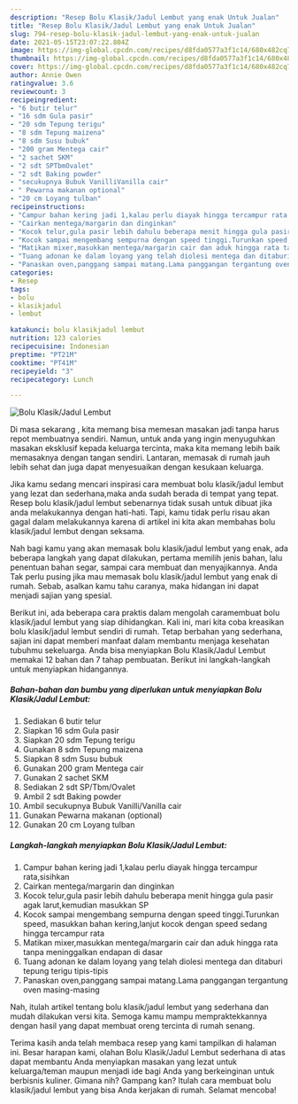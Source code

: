 ```yaml
---
description: "Resep Bolu Klasik/Jadul Lembut yang enak Untuk Jualan"
title: "Resep Bolu Klasik/Jadul Lembut yang enak Untuk Jualan"
slug: 794-resep-bolu-klasik-jadul-lembut-yang-enak-untuk-jualan
date: 2021-05-15T23:07:22.804Z
image: https://img-global.cpcdn.com/recipes/d8fda0577a3f1c14/680x482cq70/bolu-klasikjadul-lembut-foto-resep-utama.jpg
thumbnail: https://img-global.cpcdn.com/recipes/d8fda0577a3f1c14/680x482cq70/bolu-klasikjadul-lembut-foto-resep-utama.jpg
cover: https://img-global.cpcdn.com/recipes/d8fda0577a3f1c14/680x482cq70/bolu-klasikjadul-lembut-foto-resep-utama.jpg
author: Annie Owen
ratingvalue: 3.6
reviewcount: 3
recipeingredient:
- "6 butir telur"
- "16 sdm Gula pasir"
- "20 sdm Tepung terigu"
- "8 sdm Tepung maizena"
- "8 sdm Susu bubuk"
- "200 gram Mentega cair"
- "2 sachet SKM"
- "2 sdt SPTbmOvalet"
- "2 sdt Baking powder"
- "secukupnya Bubuk VanilliVanilla cair"
- " Pewarna makanan optional"
- "20 cm Loyang tulban"
recipeinstructions:
- "Campur bahan kering jadi 1,kalau perlu diayak hingga tercampur rata,sisihkan"
- "Cairkan mentega/margarin dan dinginkan"
- "Kocok telur,gula pasir lebih dahulu beberapa menit hingga gula pasir agak larut,kemudian masukkan SP"
- "Kocok sampai mengembang sempurna dengan speed tinggi.Turunkan speed, masukkan bahan kering,lanjut kocok dengan speed sedang hingga tercampur rata"
- "Matikan mixer,masukkan mentega/margarin cair dan aduk hingga rata tanpa meninggalkan endapan di dasar"
- "Tuang adonan ke dalam loyang yang telah diolesi mentega dan ditaburi tepung terigu tipis-tipis"
- "Panaskan oven,panggang sampai matang.Lama panggangan tergantung oven masing-masing"
categories:
- Resep
tags:
- bolu
- klasikjadul
- lembut

katakunci: bolu klasikjadul lembut 
nutrition: 123 calories
recipecuisine: Indonesian
preptime: "PT21M"
cooktime: "PT41M"
recipeyield: "3"
recipecategory: Lunch

---
```



![Bolu Klasik/Jadul Lembut](https://img-global.cpcdn.com/recipes/d8fda0577a3f1c14/680x482cq70/bolu-klasikjadul-lembut-foto-resep-utama.jpg)

Di masa  sekarang , kita memang bisa memesan masakan jadi tanpa harus repot membuatnya sendiri. Namun, untuk anda yang ingin menyuguhkan masakan eksklusif kepada keluarga tercinta, maka kita memang lebih baik memasaknya dengan tangan sendiri. Lantaran, memasak di rumah jauh lebih sehat dan juga dapat menyesuaikan dengan kesukaan keluarga.

Jika kamu sedang mencari inspirasi cara membuat bolu klasik/jadul lembut yang lezat dan sederhana,maka anda sudah berada di tempat yang tepat. Resep bolu klasik/jadul lembut  sebenarnya tidak susah untuk dibuat jika anda melakukannya dengan hati-hati. Tapi, kamu tidak perlu risau akan gagal dalam melakukannya 
karena di artikel ini kita akan membahas bolu klasik/jadul lembut dengan seksama.  



Nah bagi kamu yang akan memasak bolu klasik/jadul lembut yang enak, ada beberapa langkah yang dapat dilakukan, pertama memilih jenis bahan, lalu penentuan bahan segar, sampai cara membuat dan menyajikannya. Anda Tak perlu pusing jika mau memasak bolu klasik/jadul lembut yang enak di rumah. Sebab, asalkan kamu  tahu caranya, maka hidangan ini dapat menjadi sajian yang spesial.

Berikut ini, ada beberapa cara praktis  dalam mengolah caramembuat bolu klasik/jadul lembut yang siap dihidangkan. Kali ini, mari kita coba kreasikan bolu klasik/jadul lembut sendiri di rumah. Tetap berbahan yang sederhana, sajian ini dapat memberi manfaat dalam membantu menjaga kesehatan tubuhmu sekeluarga. Anda bisa menyiapkan Bolu Klasik/Jadul Lembut memakai 12 bahan dan 7 tahap pembuatan. Berikut ini langkah-langkah untuk menyiapkan hidangannya.

<!--inarticleads1-->

##### Bahan-bahan dan bumbu yang diperlukan untuk menyiapkan Bolu Klasik/Jadul Lembut:

1. Sediakan 6 butir telur
1. Siapkan 16 sdm Gula pasir
1. Siapkan 20 sdm Tepung terigu
1. Gunakan 8 sdm Tepung maizena
1. Siapkan 8 sdm Susu bubuk
1. Gunakan 200 gram Mentega cair
1. Gunakan 2 sachet SKM
1. Sediakan 2 sdt SP/Tbm/Ovalet
1. Ambil 2 sdt Baking powder
1. Ambil secukupnya Bubuk Vanilli/Vanilla cair
1. Gunakan  Pewarna makanan (optional)
1. Gunakan 20 cm Loyang tulban




<!--inarticleads2-->

##### Langkah-langkah menyiapkan Bolu Klasik/Jadul Lembut:

1. Campur bahan kering jadi 1,kalau perlu diayak hingga tercampur rata,sisihkan
1. Cairkan mentega/margarin dan dinginkan
1. Kocok telur,gula pasir lebih dahulu beberapa menit hingga gula pasir agak larut,kemudian masukkan SP
1. Kocok sampai mengembang sempurna dengan speed tinggi.Turunkan speed, masukkan bahan kering,lanjut kocok dengan speed sedang hingga tercampur rata
1. Matikan mixer,masukkan mentega/margarin cair dan aduk hingga rata tanpa meninggalkan endapan di dasar
1. Tuang adonan ke dalam loyang yang telah diolesi mentega dan ditaburi tepung terigu tipis-tipis
1. Panaskan oven,panggang sampai matang.Lama panggangan tergantung oven masing-masing




Nah, itulah artikel tentang  bolu klasik/jadul lembut  yang sederhana dan mudah dilakukan versi kita. Semoga kamu mampu mempraktekkannya dengan hasil yang dapat membuat oreng tercinta di rumah senang. 

Terima kasih anda telah membaca resep yang kami tampilkan di halaman ini. Besar harapan kami, olahan  Bolu Klasik/Jadul Lembut sederhana di atas dapat membantu Anda menyiapkan masakan yang lezat untuk keluarga/teman maupun menjadi ide bagi Anda yang berkeinginan untuk berbisnis kuliner. Gimana nih? Gampang kan? Itulah cara membuat bolu klasik/jadul lembut yang bisa Anda kerjakan di rumah. Selamat mencoba!

